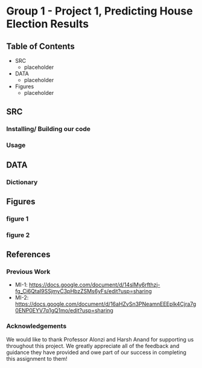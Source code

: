 # Group 1 - Project 1, Predicting House Election Results 
## Table of Contents
- SRC
  - placeholder
- DATA
  - placeholder
- Figures
  - placeholder

## SRC
### Installing/ Building our code
### Usage

## DATA
### Dictionary

## Figures
### figure 1
### figure 2

## References
### Previous Work
- MI-1: https://docs.google.com/document/d/14slMy6rfthzj-fg_Ci6QtaI9SSjmyC3pHbzZSMs6yFs/edit?usp=sharing
- MI-2: https://docs.google.com/document/d/16aHZvSn3PNeamnEEEplk4Cjra7g0ENP0EYV7q1gQ1mo/edit?usp=sharing
### Acknowledgements
We would like to thank Professor Alonzi and Harsh Anand for supporting us throughout this project. We greatly appreciate all of the feedback and guidance they have provided and owe part of our success in completing this assignment to them!
